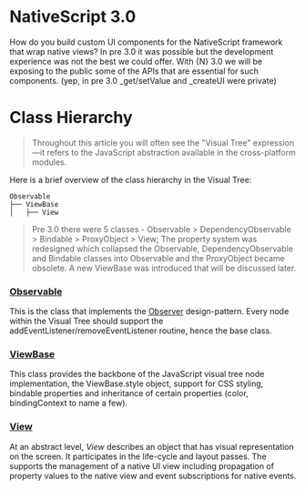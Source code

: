 # NativeScript 3.0
How do you build custom UI components for the NativeScript framework that wrap native views?
In pre 3.0 it was possible but the development experience was not the best we could offer.
With {N} 3.0 we will be exposing to the public some of the APIs that are essential for such components.
(yep, in pre 3.0 _get/setValue and _createUI were private)

# Class Hierarchy
> Throughout this article you will often see the "Visual Tree" expression&mdash;it refers to the JavaScript abstraction available in the cross-platform modules.

Here is a brief overview of the class hierarchy in the Visual Tree:
```
Observable
├── ViewBase
│   ├── View
```

> Pre 3.0 there were 5 classes - Observable > DependencyObservable > Bindable > ProxyObject > View; The property system was redesigned which collapsed the Observable, DependencyObservable and Bindable classes into Observable and the ProxyObject became obsolete. A new ViewBase was introduced that will be discussed later.

### [Observable](http://docs.nativescript.org/api-reference/classes/_data_observable_.observable.html)
This is the class that implements the [Observer](https://en.wikipedia.org/wiki/Observer_pattern) design-pattern. Every node within the Visual Tree should support the addEventListener/removeEventListener routine, hence the base class.

### [ViewBase](???)
This class provides the backbone of the JavaScript visual tree node implementation, the ViewBase.style object, support for CSS styling, bindable properties and inheritance of certain properties (color, bindingContext to name a few).

### [View](http://docs.nativescript.org/api-reference/classes/_ui_core_view_.view.html)
At an abstract level, *View* describes an object that has visual representation on the screen. It participates in the life-cycle and layout passes. The supports the management of a native UI view including propagation of property values to the native view and event subscriptions for native events.

